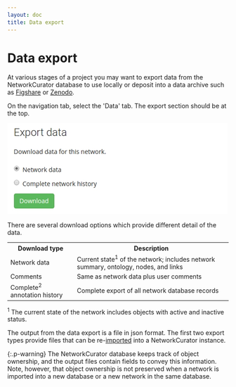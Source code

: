 ```yaml
---
layout: doc
title: Data export
---
```


# Data export

At various stages of a project you may want to export data from the NetworkCurator database to use locally or deposit into a data archive such as [Figshare](https://figshare.com/) or [Zenodo](https://zenodo.org/). 

On the navigation tab, select the 'Data' tab. The export section should be at the top. 

![Data export](img/export.jpg)

There are several download options which provide different detail of the data.

<table class="table">
<tr><th>Download type</th><th>Description</th></tr>
<tr><td>Network data</td><td>Current state<sup>1</sup> of the network; includes network summary, ontology, nodes, and links</td></tr>
<tr><td>Comments</td><td>Same as network data plus user comments</td></tr>
<tr><td>Complete<sup>2</sup> annotation history</td><td>Complete export of all network database records</td></tr>
</table>

 <sup>1</sup> The current state of the network includes objects with active and inactive status.

The output from the data export is a file in json format. The first two export types provide files that can be re-[imported](dataimport.html) into a NetworkCurator instance.


{:.p-warning}
The NetworkCurator database keeps track of object ownership, and the output files contain fields to convey this information. Note, however, that object ownership is not preserved when a network is imported into a new database or a new network in the same database. 
